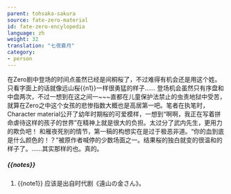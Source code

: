 ```yaml
---
parent: tohsaka-sakura
source: fate-zero-material
id: fate-zero-encylopedia
language: zh
weight: 32
translation: "七夜蒼月"
category:
- person
---
```


在Zero剧中登场的时间点虽然已经是间桐桜了，不过难得有机会还是用这个姓。只看字面上的话就像远山桜{{n1}}一样很勇猛的样子……
登场机会虽然只有序盘和中盘两次，不过一想到在这之间一~~~直都在儿童保护法禁止的虫责地狱中受苦，就算在Zero之中这个女孩的悲惨指数大概也是高居第一吧。笔者在执笔时，Character material公开了幼年时期桜的可爱模样，一想到“啊啊，我正在写着拼命虐待这样的孩子的世界”在精神上就是很大的负担。太过分了武内先生，更用力的欺负吧！
和雁夜死别的情节，第一稿的构想实在是过于极恶非道。“你的血到底是什么颜色的！？”被原作者喊停的少数场面之一。结果桜的独白就变的很温和的样子了。……其实那样的也。真的。

##### {{notes}}

1. {{note1}} 应该是出自时代剧《遠山の金さん》。
